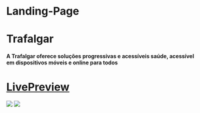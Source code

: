 # Landing-Page

<h1 style="text-align: 'center'">Trafalgar</h1>

<h4>
A Trafalgar oferece soluções progressivas e acessíveis
saúde, acessível em dispositivos móveis e online
para todos</h4> 



# <a href="https://landing-trafalgar.vercel.app/" target="_blank">LivePreview</a>

<img src="https://user-images.githubusercontent.com/86381282/194445536-766d166f-3e69-43bd-9d4b-26ebc7aa9e9f.png"/>
<img src="https://user-images.githubusercontent.com/86381282/194445782-e204e682-c884-4508-ac3b-a395c560037a.png"/>
